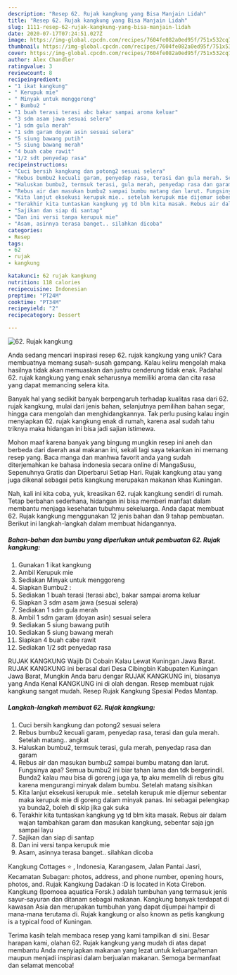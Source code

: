 ```yaml
---
description: "Resep 62. Rujak kangkung yang Bisa Manjain Lidah"
title: "Resep 62. Rujak kangkung yang Bisa Manjain Lidah"
slug: 1111-resep-62-rujak-kangkung-yang-bisa-manjain-lidah
date: 2020-07-17T07:24:51.027Z
image: https://img-global.cpcdn.com/recipes/7604fe082a0ed95f/751x532cq70/62-rujak-kangkung-foto-resep-utama.jpg
thumbnail: https://img-global.cpcdn.com/recipes/7604fe082a0ed95f/751x532cq70/62-rujak-kangkung-foto-resep-utama.jpg
cover: https://img-global.cpcdn.com/recipes/7604fe082a0ed95f/751x532cq70/62-rujak-kangkung-foto-resep-utama.jpg
author: Alex Chandler
ratingvalue: 3
reviewcount: 8
recipeingredient:
- "1 ikat kangkung"
- " Kerupuk mie"
- " Minyak untuk menggoreng"
- " Bumbu2 "
- "1 buah terasi terasi abc bakar sampai aroma keluar"
- "3 sdm asam jawa sesuai selera"
- "1 sdm gula merah"
- "1 sdm garam doyan asin sesuai selera"
- "5 siung bawang putih"
- "5 siung bawang merah"
- "4 buah cabe rawit"
- "1/2 sdt penyedap rasa"
recipeinstructions:
- "Cuci bersih kangkung dan potong2 sesuai selera"
- "Rebus bumbu2 kecuali garam, penyedap rasa, terasi dan gula merah. Setelah matang.. angkat"
- "Haluskan bumbu2, termsuk terasi, gula merah, penyedap rasa dan garam"
- "Rebus air dan masukan bumbu2 sampai bumbu matang dan larut. Fungsinya apa? Semua bumbu2 ini biar tahan lama dan tdk bergerindil. Bunda2 kalau mau bisa di goreng juga ya, tp aku memelih di rebus gitu karena mengurangi minyak dalam bumbu. Setelah matang sisihkan"
- "Kita lanjut eksekusi kerupuk mie.. setelah kerupuk mie dijemur sebentar maka kerupuk mie di goreng dalam minyak panas. Ini sebagai pelengkap ya bunda2, boleh di skip jika gak suka"
- "Terakhir kita tuntaskan kangkung yg td blm kita masak. Rebus air dalam wajan tambahkan garam dan masukan kangkung, sebentar saja jgn sampai layu"
- "Sajikan dan siap di santap"
- "Dan ini versi tanpa kerupuk mie"
- "Asam, asinnya terasa banget.. silahkan dicoba"
categories:
- Resep
tags:
- 62
- rujak
- kangkung

katakunci: 62 rujak kangkung 
nutrition: 118 calories
recipecuisine: Indonesian
preptime: "PT24M"
cooktime: "PT34M"
recipeyield: "2"
recipecategory: Dessert

---
```



![62. Rujak kangkung](https://img-global.cpcdn.com/recipes/7604fe082a0ed95f/751x532cq70/62-rujak-kangkung-foto-resep-utama.jpg)

Anda sedang mencari inspirasi resep 62. rujak kangkung yang unik? Cara membuatnya memang susah-susah gampang. Kalau keliru mengolah maka hasilnya tidak akan memuaskan dan justru cenderung tidak enak. Padahal 62. rujak kangkung yang enak seharusnya memiliki aroma dan cita rasa yang dapat memancing selera kita.

Banyak hal yang sedikit banyak berpengaruh terhadap kualitas rasa dari 62. rujak kangkung, mulai dari jenis bahan, selanjutnya pemilihan bahan segar, hingga cara mengolah dan menghidangkannya. Tak perlu pusing kalau ingin menyiapkan 62. rujak kangkung enak di rumah, karena asal sudah tahu triknya maka hidangan ini bisa jadi sajian istimewa.

Mohon maaf karena banyak yang bingung mungkin resep ini aneh dan berbeda dari daerah asal makanan ini, sekali lagi saya tekankan ini memang resep yang. Baca manga dan manhwa favorit anda yang sudah diterjemahkan ke bahasa indonesia secara online di MangaSusu, Sepenuhnya Gratis dan Diperbarui Setiap Hari. Rujak kangkung atau yang juga dikenal sebagai petis kangkung merupakan makanan khas Kuningan.


Nah, kali ini kita coba, yuk, kreasikan 62. rujak kangkung sendiri di rumah. Tetap berbahan sederhana, hidangan ini bisa memberi manfaat dalam membantu menjaga kesehatan tubuhmu sekeluarga. Anda dapat membuat 62. Rujak kangkung menggunakan 12 jenis bahan dan 9 tahap pembuatan. Berikut ini langkah-langkah dalam membuat hidangannya.

<!--inarticleads1-->

##### Bahan-bahan dan bumbu yang diperlukan untuk pembuatan 62. Rujak kangkung:

1. Gunakan 1 ikat kangkung
1. Ambil  Kerupuk mie
1. Sediakan  Minyak untuk menggoreng
1. Siapkan  Bumbu2 :
1. Sediakan 1 buah terasi (terasi abc), bakar sampai aroma keluar
1. Siapkan 3 sdm asam jawa (sesuai selera)
1. Sediakan 1 sdm gula merah
1. Ambil 1 sdm garam (doyan asin) sesuai selera
1. Sediakan 5 siung bawang putih
1. Sediakan 5 siung bawang merah
1. Siapkan 4 buah cabe rawit
1. Sediakan 1/2 sdt penyedap rasa


RUJAK KANGKUNG Wajib Di Cobain Kalau Lewat Kuningan Jawa Barat. RUJAK KANGKUNG ini berasal dari Desa Cibingbin Kabupaten Kuningan Jawa Barat, Mungkin Anda baru dengar RUJAK KANGKUNG ini, biasanya yang Anda Kenal KANGKUNG ini di olah dengan. Resep membuat rujak kangkung sangat mudah. Resep Rujak Kangkung Spesial Pedas Mantap. 

<!--inarticleads2-->

##### Langkah-langkah membuat 62. Rujak kangkung:

1. Cuci bersih kangkung dan potong2 sesuai selera
1. Rebus bumbu2 kecuali garam, penyedap rasa, terasi dan gula merah. Setelah matang.. angkat
1. Haluskan bumbu2, termsuk terasi, gula merah, penyedap rasa dan garam
1. Rebus air dan masukan bumbu2 sampai bumbu matang dan larut. Fungsinya apa? Semua bumbu2 ini biar tahan lama dan tdk bergerindil. Bunda2 kalau mau bisa di goreng juga ya, tp aku memelih di rebus gitu karena mengurangi minyak dalam bumbu. Setelah matang sisihkan
1. Kita lanjut eksekusi kerupuk mie.. setelah kerupuk mie dijemur sebentar maka kerupuk mie di goreng dalam minyak panas. Ini sebagai pelengkap ya bunda2, boleh di skip jika gak suka
1. Terakhir kita tuntaskan kangkung yg td blm kita masak. Rebus air dalam wajan tambahkan garam dan masukan kangkung, sebentar saja jgn sampai layu
1. Sajikan dan siap di santap
1. Dan ini versi tanpa kerupuk mie
1. Asam, asinnya terasa banget.. silahkan dicoba


Kangkung Cottages ⭐ , Indonesia, Karangasem, Jalan Pantai Jasri, Kecamatan Subagan: photos, address, and phone number, opening hours, photos, and. Rujak Kangkung Dadakan :D is located in Kota Cirebon. Kangkung (Ipomoea aquatica Forsk.) adalah tumbuhan yang termasuk jenis sayur-sayuran dan ditanam sebagai makanan. Kangkung banyak terdapat di kawasan Asia dan merupakan tumbuhan yang dapat dijumpai hampir di mana-mana terutama di. Rujak kangkung or also known as petis kangkung is a typical food of Kuningan. 

Terima kasih telah membaca resep yang kami tampilkan di sini. Besar harapan kami, olahan 62. Rujak kangkung yang mudah di atas dapat membantu Anda menyiapkan makanan yang lezat untuk keluarga/teman maupun menjadi inspirasi dalam berjualan makanan. Semoga bermanfaat dan selamat mencoba!
